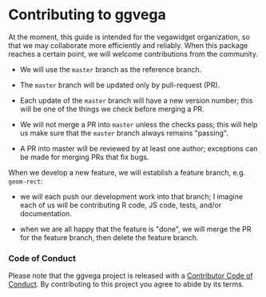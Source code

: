 # Contributing to ggvega

At the moment, this guide is intended for the vegawidget organization, so that we may collaborate more efficiently and reliably. When this package reaches a certain point, we will welcome contributions from the community.

- We will use the `master` branch as the reference branch.

- The `master` branch will be updated only by pull-request (PR).

- Each update of the `master` branch will have a new version number; this will be one of the things we check before merging a PR.

- We will not merge a PR into `master` unless the checks pass; this will help us make sure that the `master` branch always remains "passing".

- A PR into master will be reviewed by at least one author; exceptions can be made for merging PRs that fix bugs.

When we develop a new feature, we will establish a feature branch, e.g. `geom-rect`:

- we will each push our development work into that branch; I imagine each of us will be contributing R code, JS code, tests, and/or documentation.

- when we are all happy that the feature is "done", we will merge the PR for the feature branch, then delete the feature branch.

### Code of Conduct

Please note that the ggvega project is released with a
[Contributor Code of Conduct](../CODE_OF_CONDUCT.md). By contributing to this
project you agree to abide by its terms.

